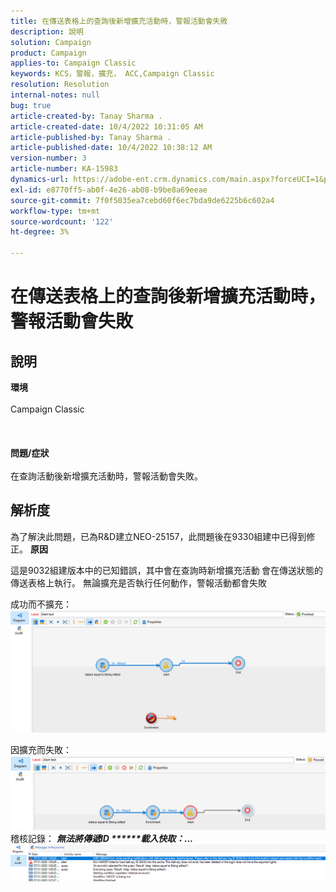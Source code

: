 ```yaml
---
title: 在傳送表格上的查詢後新增擴充活動時，警報活動會失敗
description: 說明
solution: Campaign
product: Campaign
applies-to: Campaign Classic
keywords: KCS，警報，擴充， ACC,Campaign Classic
resolution: Resolution
internal-notes: null
bug: true
article-created-by: Tanay Sharma .
article-created-date: 10/4/2022 10:31:05 AM
article-published-by: Tanay Sharma .
article-published-date: 10/4/2022 10:38:12 AM
version-number: 3
article-number: KA-15983
dynamics-url: https://adobe-ent.crm.dynamics.com/main.aspx?forceUCI=1&pagetype=entityrecord&etn=knowledgearticle&id=cccb6ba2-cf43-ed11-bba2-0022480868ff
exl-id: e8770ff5-ab0f-4e26-ab08-b9be8a69eeae
source-git-commit: 7f0f5035ea7cebd60f6ec7bda9de6225b6c602a4
workflow-type: tm+mt
source-wordcount: '122'
ht-degree: 3%

---
```


# 在傳送表格上的查詢後新增擴充活動時，警報活動會失敗

## 說明

<b>環境</b><br><br>Campaign Classic<br><br> <br><br><b>問題/症狀</b><br><br>在查詢活動後新增擴充活動時，警報活動會失敗。 <br>

## 解析度


為了解決此問題，已為R&amp;D建立NEO-25157，此問題後在9330組建中已得到修正。
<b>原因</b>


這是9032組建版本中的已知錯誤，其中會在查詢時新增擴充活動<b> </b>會在傳送狀態的傳送表格上執行。 無論擴充是否執行任何動作，警報活動都會失敗

成功而不擴充：
![](assets/ab975c07-d043-ed11-bba2-0022480868ff.png)

因擴充而失敗：
![](assets/ad975c07-d043-ed11-bba2-0022480868ff.png)
稽核記錄： <b>*無法將傳遞ID \*\*\*\*\*\*載入快取：...</b>*
![](assets/ac975c07-d043-ed11-bba2-0022480868ff.png)
